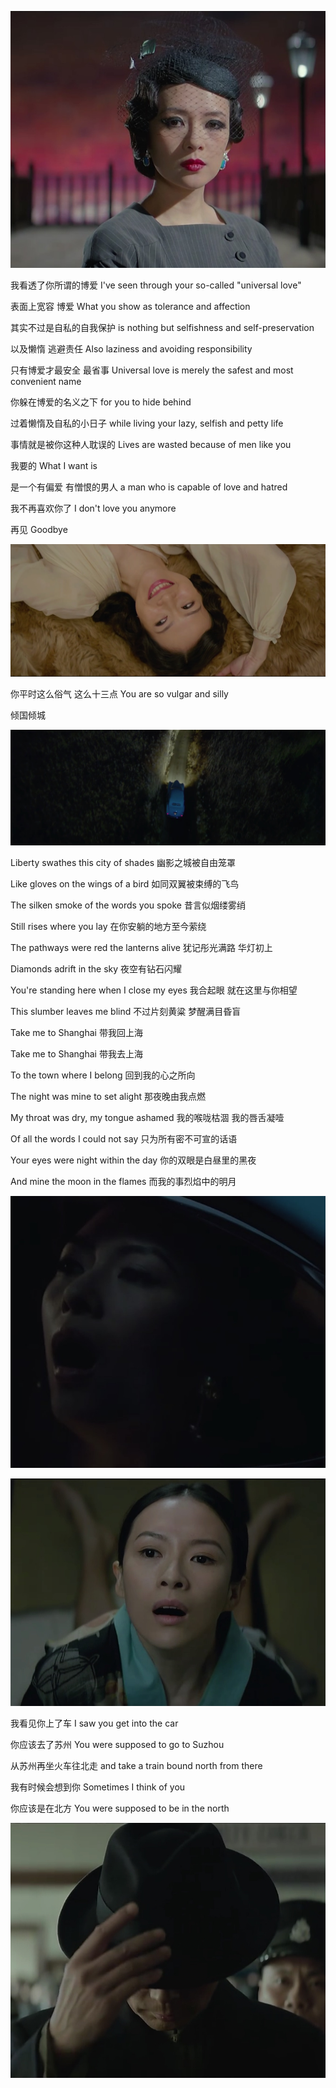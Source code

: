 ![2](2.jpg)

我看透了你所谓的博爱
I've seen through your so-called "universal love"

表面上宽容 博爱
What you show as tolerance and affection

其实不过是自私的自我保护
is nothing but selfishness and self-preservation

以及懒惰 逃避责任
Also laziness and avoiding responsibility

只有博爱才最安全 最省事
Universal love is merely the safest and most convenient name

你躲在博爱的名义之下
for you to hide behind

过着懒惰及自私的小日子
while living your lazy, selfish and petty life

事情就是被你这种人耽误的
Lives are wasted because of men like you

我要的
What I want is

是一个有偏爱 有憎恨的男人
a man who is capable of love and hatred

我不再喜欢你了
I don't love you anymore

再见
Goodbye



![3](3.jpg)

你平时这么俗气 这么十三点
You are so vulgar and silly

倾国倾城



![4](4.jpg)

Liberty swathes this city of shades
幽影之城被自由笼罩

Like gloves on the wings of a bird
如同双翼被束缚的飞鸟

The silken smoke of the words you spoke
昔言似烟缕雾绡

Still rises where you lay
在你安躺的地方至今萦绕

The pathways were red the lanterns alive
犹记彤光满路 华灯初上

Diamonds adrift in the sky
夜空有钻石闪耀

You're standing here when I close my eyes
我合起眼 就在这里与你相望

This slumber leaves me blind
不过片刻黄粱 梦醒满目昏盲

Take me to Shanghai
带我回上海

Take me to Shanghai
带我去上海

To the town where I belong
回到我的心之所向

The night was mine to set alight
那夜晚由我点燃

My throat was dry, my tongue ashamed
我的喉咙枯涸 我的唇舌凝噎

Of all the words I could not say
只为所有密不可宣的话语

Your eyes were night within the day
你的双眼是白昼里的黑夜

And mine the moon in the flames
而我的事烈焰中的明月

![5](5.jpg)

![6](6.jpg)



我看见你上了车
I saw you get into the car

你应该去了苏州
You were supposed to go to Suzhou

从苏州再坐火车往北走
and take a train bound north from there

我有时候会想到你
Sometimes I think of you

你应该是在北方
You were supposed to be in the north



![1](1.jpg)
